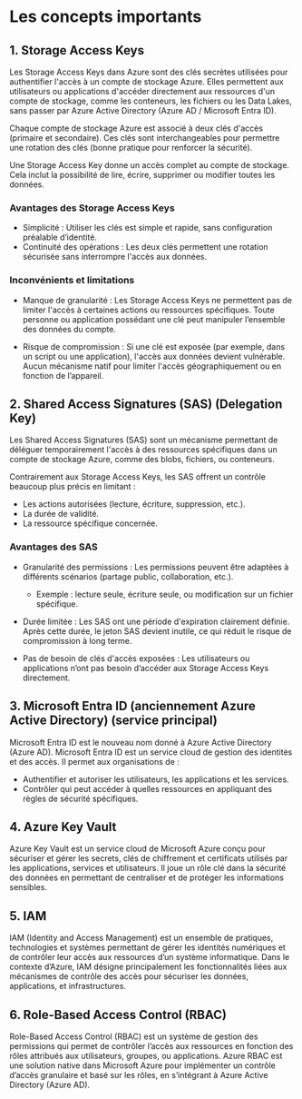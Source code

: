 # Les concepts importants

## 1. Storage Access Keys

Les Storage Access Keys dans Azure sont des clés secrètes utilisées pour authentifier l'accès à un compte de stockage Azure. Elles permettent aux utilisateurs ou applications d'accéder directement aux ressources d'un compte de stockage, comme les conteneurs, les fichiers ou les Data Lakes, sans passer par Azure Active Directory (Azure AD / Microsoft Entra ID).

Chaque compte de stockage Azure est associé à deux clés d'accès (primaire et secondaire).
Ces clés sont interchangeables pour permettre une rotation des clés (bonne pratique pour renforcer la sécurité).

Une Storage Access Key donne un accès complet au compte de stockage.
Cela inclut la possibilité de lire, écrire, supprimer ou modifier toutes les données.

### Avantages des Storage Access Keys

- Simplicité : Utiliser les clés est simple et rapide, sans configuration préalable d’identité.
- Continuité des opérations : Les deux clés permettent une rotation sécurisée sans interrompre l'accès aux données.

### Inconvénients et limitations

- Manque de granularité :
        Les Storage Access Keys ne permettent pas de limiter l'accès à certaines actions ou ressources spécifiques.
        Toute personne ou application possédant une clé peut manipuler l’ensemble des données du compte.

- Risque de compromission :
        Si une clé est exposée (par exemple, dans un script ou une application), l'accès aux données devient vulnérable.
        Aucun mécanisme natif pour limiter l'accès géographiquement ou en fonction de l’appareil.


## 2. Shared Access Signatures (SAS) (Delegation Key)
Les Shared Access Signatures (SAS) sont un mécanisme permettant de déléguer temporairement l'accès à des ressources spécifiques dans un compte de stockage Azure, comme des blobs, fichiers, ou conteneurs.

Contrairement aux Storage Access Keys, les SAS offrent un contrôle beaucoup plus précis en limitant :

- Les actions autorisées (lecture, écriture, suppression, etc.).
- La durée de validité.
- La ressource spécifique concernée.

### Avantages des SAS

- Granularité des permissions :
        Les permissions peuvent être adaptées à différents scénarios (partage public, collaboration, etc.).
    - Exemple : lecture seule, écriture seule, ou modification sur un fichier spécifique.

- Durée limitée :
        Les SAS ont une période d'expiration clairement définie.
        Après cette durée, le jeton SAS devient inutile, ce qui réduit le risque de compromission à long terme.

- Pas de besoin de clés d'accès exposées :
        Les utilisateurs ou applications n’ont pas besoin d’accéder aux Storage Access Keys directement.

## 3. Microsoft Entra ID (anciennement Azure Active Directory) (service principal)
Microsoft Entra ID est le nouveau nom donné à Azure Active Directory (Azure AD).
Microsoft Entra ID est un service cloud de gestion des identités et des accès. Il permet aux organisations de :
- Authentifier et autoriser les utilisateurs, les applications et les services.
- Contrôler qui peut accéder à quelles ressources en appliquant des règles de sécurité spécifiques.

## 4. Azure Key Vault
Azure Key Vault est un service cloud de Microsoft Azure conçu pour sécuriser et gérer les secrets, clés de chiffrement et certificats utilisés par les applications, services et utilisateurs. Il joue un rôle clé dans la sécurité des données en permettant de centraliser et de protéger les informations sensibles.

## 5. IAM
IAM (Identity and Access Management) est un ensemble de pratiques, technologies et systèmes permettant de gérer les identités numériques et de contrôler leur accès aux ressources d’un système informatique. Dans le contexte d’Azure, IAM désigne principalement les fonctionnalités liées aux mécanismes de contrôle des accès pour sécuriser les données, applications, et infrastructures.

## 6. Role-Based Access Control (RBAC)
Role-Based Access Control (RBAC) est un système de gestion des permissions qui permet de contrôler l’accès aux ressources en fonction des rôles attribués aux utilisateurs, groupes, ou applications. Azure RBAC est une solution native dans Microsoft Azure pour implémenter un contrôle d’accès granulaire et basé sur les rôles, en s’intégrant à Azure Active Directory (Azure AD).